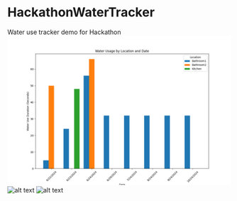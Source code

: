 # HackathonWaterTracker
Water use tracker demo for Hackathon
![alt text](https://github.com/wumboingwumbos/HackathonWaterTracker/blob/main/location_grouped.png)
![alt text](http://url/to/img.png)
![alt text](http://url/to/img.png)
